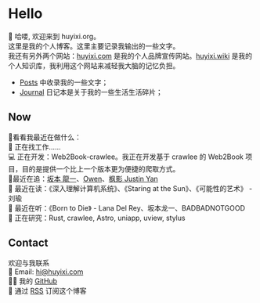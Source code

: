 # Hello

👋 哈喽, 欢迎来到 huyixi.org。  
这里是我的个人博客。这里主要记录我输出的一些文字。  
我还有另外两个网站：[huyixi.com](https://huyixi.com) 是我的个人品牌宣传网站。[huyixi.wiki](https://huyixi.wiki) 是我的个人知识库，我利用这个网站来减轻我大脑的记忆负担。  

- [Posts](/posts) 中收录我的一些文字；
- [Journal](/journal) 日记本是关于我的一些生活生活碎片；

## Now

👀看看我最近在做什么：  
💼 正在找工作……    
💻 正在开发：Web2Book-crawlee。我正在开发基于 crawlee 的 Web2Book 项目，目的是提供一个比上一个版本更为便捷的爬取方式。    
🤩最近在追：[坂本 龍一](https://en.wikipedia.org/wiki/Ryuichi_Sakamoto)、[Owen](https://www.owenyoung.com)、[枫影 Justin Yan](https://justinyan.me)  
📖 最近在读：《深入理解计算机系统》、《Staring at the Sun》、《可能性的艺术》 - 刘瑜  
🎵 最近在听：《Born to Die》 - Lana Del Rey、坂本龙一、BADBADNOTGOOD  
🔎 正在研究：Rust, crawlee, Astro, uniapp, uview, stylus    

## Contact

欢迎与我联系  
📮 Email: [hi@huyixi.com](mailto:hi@huyixi.com)  
🧑‍💻 我的 [GitHub](github.com/huyixi)  
📰 通过 [RSS](/index.xml) 订阅这个博客
